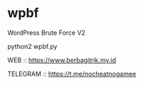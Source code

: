 # wpbf
WordPress Brute Force V2


python2 wpbf.py

WEB :: https://www.berbagitrik.my.id

TELEGRAM :: https://t.me/nocheatnogamee
